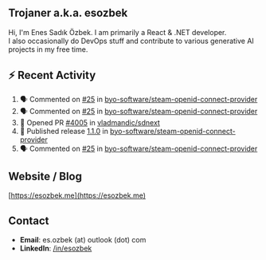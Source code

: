 ##  Trojaner a.k.a. esozbek
Hi, I'm Enes Sadık Özbek. I am primarily a React & .NET developer.  
I also occasionally do DevOps stuff and contribute to various generative AI projects in my free time.

## :zap: Recent Activity

<!--START_SECTION:activity-->
1. 🗣 Commented on [#25](https://github.com/byo-software/steam-openid-connect-provider/issues/25#issuecomment-3029244656) in [byo-software/steam-openid-connect-provider](https://github.com/byo-software/steam-openid-connect-provider)
2. 🗣 Commented on [#25](https://github.com/byo-software/steam-openid-connect-provider/issues/25#issuecomment-3029216231) in [byo-software/steam-openid-connect-provider](https://github.com/byo-software/steam-openid-connect-provider)
3. 💪 Opened PR [#4005](https://github.com/vladmandic/sdnext/pull/4005) in [vladmandic/sdnext](https://github.com/vladmandic/sdnext)
4. 🚀 Published release [1.1.0](https://github.com/byo-software/steam-openid-connect-provider/releases/tag/1.1.0) in [byo-software/steam-openid-connect-provider](https://github.com/byo-software/steam-openid-connect-provider)
5. 🗣 Commented on [#25](https://github.com/byo-software/steam-openid-connect-provider/issues/25#issuecomment-3016588682) in [byo-software/steam-openid-connect-provider](https://github.com/byo-software/steam-openid-connect-provider)
<!--END_SECTION:activity-->

## Website / Blog
[https://esozbek.me](https://esozbek.me)

## Contact
- **Email**: es.ozbek (at) outlook (dot) com
- **LinkedIn**: [/in/esozbek](https://linkedin.com/in/esozbek)
